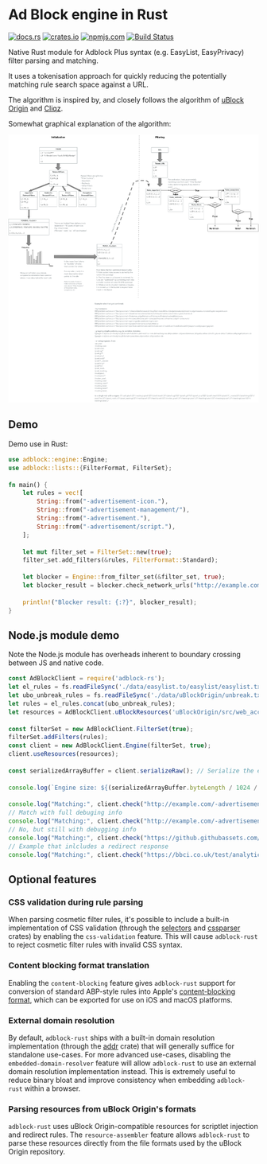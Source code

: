 # Ad Block engine in Rust

[![docs.rs](https://docs.rs/adblock/badge.svg)](https://docs.rs/adblock)
[![crates.io](https://img.shields.io/crates/v/adblock.svg)](https://crates.io/crates/adblock)
[![npmjs.com](https://img.shields.io/npm/v/adblock-rs.svg)](https://www.npmjs.com/package/adblock-rs)
[![Build Status](https://travis-ci.org/brave/adblock-rust.svg?branch=master)](https://travis-ci.org/brave/adblock-rust)

Native Rust module for Adblock Plus syntax (e.g. EasyList, EasyPrivacy) filter parsing and matching.

It uses a tokenisation approach for quickly reducing the potentially matching rule search space against a URL.

The algorithm is inspired by, and closely follows the algorithm of [uBlock Origin](https://github.com/gorhill/uBlock) and [Cliqz](https://github.com/cliqz-oss/adblocker).

Somewhat graphical explanation of the algorithm:

![Ad Block Algorithm](./docs/algo.png "Ad Block Algorithm")

## Demo

Demo use in Rust:

```rust
use adblock::engine::Engine;
use adblock::lists::{FilterFormat, FilterSet};

fn main() {
    let rules = vec![
        String::from("-advertisement-icon."),
        String::from("-advertisement-management/"),
        String::from("-advertisement."),
        String::from("-advertisement/script."),
    ];

    let mut filter_set = FilterSet::new(true);
    filter_set.add_filters(&rules, FilterFormat::Standard);

    let blocker = Engine::from_filter_set(&filter_set, true);
    let blocker_result = blocker.check_network_urls("http://example.com/-advertisement-icon.", "http://example.com/helloworld", "image");

    println!("Blocker result: {:?}", blocker_result);
}
```

## Node.js module demo

Note the Node.js module has overheads inherent to boundary crossing between JS and native code.

```js
const AdBlockClient = require('adblock-rs');
let el_rules = fs.readFileSync('./data/easylist.to/easylist/easylist.txt', { encoding: 'utf-8' }).split('\n');
let ubo_unbreak_rules = fs.readFileSync('./data/uBlockOrigin/unbreak.txt', { encoding: 'utf-8' }).split('\n');
let rules = el_rules.concat(ubo_unbreak_rules);
let resources = AdBlockClient.uBlockResources('uBlockOrigin/src/web_accessible_resources', 'uBlockOrigin/src/js/redirect-engine.js', 'uBlockOrigin/assets/resources/scriptlets.js');

const filterSet = new AdBlockClient.FilterSet(true);
filterSet.addFilters(rules);
const client = new AdBlockClient.Engine(filterSet, true);
client.useResources(resources);

const serializedArrayBuffer = client.serializeRaw(); // Serialize the engine to an ArrayBuffer

console.log(`Engine size: ${(serializedArrayBuffer.byteLength / 1024 / 1024).toFixed(2)} MB`);

console.log("Matching:", client.check("http://example.com/-advertisement-icon.", "http://example.com/helloworld", "image"))
// Match with full debuging info
console.log("Matching:", client.check("http://example.com/-advertisement-icon.", "http://example.com/helloworld", "image", true))
// No, but still with debugging info
console.log("Matching:", client.check("https://github.githubassets.com/assets/frameworks-64831a3d.js", "https://github.com/AndriusA", "script", true))
// Example that inlcludes a redirect response
console.log("Matching:", client.check("https://bbci.co.uk/test/analytics.js", "https://bbc.co.uk", "script", true))
```

## Optional features

### CSS validation during rule parsing

When parsing cosmetic filter rules, it's possible to include a built-in implementation of CSS validation (through the [selectors](https://crates.io/crates/selectors) and [cssparser](https://crates.io/crates/cssparser) crates) by enabling the `css-validation` feature. This will cause `adblock-rust` to reject cosmetic filter rules with invalid CSS syntax.

### Content blocking format translation

Enabling the `content-blocking` feature gives `adblock-rust` support for conversion of standard ABP-style rules into Apple's [content-blocking format](https://developer.apple.com/documentation/safariservices/creating_a_content_blocker), which can be exported for use on iOS and macOS platforms.

### External domain resolution

By default, `adblock-rust` ships with a built-in domain resolution implementation (through the [addr](https://crates.io/crates/addr) crate) that will generally suffice for standalone use-cases. For more advanced use-cases, disabling the `embedded-domain-resolver` feature will allow `adblock-rust` to use an external domain resolution implementation instead. This is extremely useful to reduce binary bloat and improve consistency when embedding `adblock-rust` within a browser.

### Parsing resources from uBlock Origin's formats

`adblock-rust` uses uBlock Origin-compatible resources for scriptlet injection and redirect rules.
The `resource-assembler` feature allows `adblock-rust` to parse these resources directly from the file formats used by the uBlock Origin repository.
